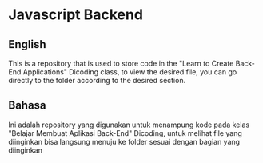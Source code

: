 # Javascript Backend

## English
This is a repository that is used to store code in the "Learn to Create Back-End Applications" Dicoding class, to view the desired file, you can go directly to the folder according to the desired section.

## Bahasa
Ini adalah repository yang digunakan untuk menampung kode pada kelas "Belajar Membuat Aplikasi Back-End" Dicoding, untuk melihat file yang diinginkan bisa langsung menuju ke folder sesuai dengan bagian yang diinginkan
